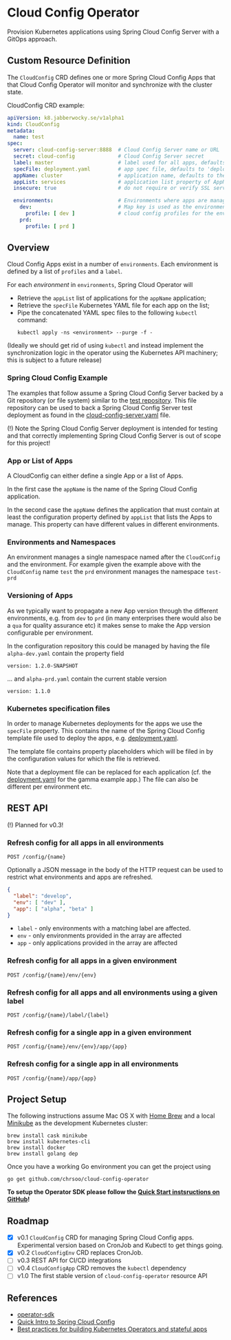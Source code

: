 # Cloud Config Operator
Provision Kubernetes applications using Spring Cloud Config Server with a GitOps approach.

## Custom Resource Definition
The `CloudConfig` CRD defines one or more Spring Cloud Config Apps that that
Cloud Config Operator will monitor and synchronize with the cluster state.

CloudConfig CRD example:

```yaml
apiVersion: k8.jabberwocky.se/v1alpha1
kind: CloudConfig
metadata:
  name: test
spec:
  server: cloud-config-server:8888  # Cloud Config Server name or URL
  secret: cloud-config              # Cloud Config Server secret
  label: master                     # label used for all apps, defaults to 'master'
  specFile: deployment.yaml         # app spec file, defaults to 'deployment.yaml'
  appName: cluster                  # application name, defaults to the CloudConfig name
  appList: services                 # application list property of AppName app
  insecure: true                    # do not require or verify SSL server certificates

  environments:                     # Environments where apps are managed, global values can be overridden
    dev:                            # Map key is used as the environment's name
      profile: [ dev ]              # cloud config profiles for the env
    prd:
      profile: [ prd ]
```
## Overview
Cloud Config Apps exist in a number of `environments`. Each environment is
defined by a list of `profiles` and a `label`.

For each *environment* in `environments`, Spring Cloud Operator will

* Retrieve the `appList` list of applications for the `appName` application;
* Retrieve the `specFile` Kubernetes YAML file for each app on the list;
* Pipe the concatenated YAML spec files to the following `kubectl` command:
  ```
  kubectl apply -ns <environment> --purge -f -
  ```
(Ideally we should get rid of using `kubectl` and instead implement the synchronization logic in the operator using the Kubernetes API machinery; this is subject to a future release)
### Spring Cloud Config Example

The examples that follow assume a Spring Cloud Config Server backed by a Git repository (or file system) similar to the [test repository](test/server/repository). This file repository can be used to back a Spring Cloud Config Server test deployment as found in the [cloud-config-server.yaml](test/deploy/cloud-config-server.yaml) file.

(!) Note the Spring Cloud Config Server deployment is intended for testing and that correctly implementing Spring Cloud Config Server is out of scope for this project!

### App or List of Apps

A CloudConfig can either define a single App or a list of Apps.

In the first case the `appName` is the name of the Spring Cloud Config application.

In the second case the `appName` defines the application that must contain at least the configuration property defined by `appList` that lists the Apps to manage. This property
can have different values in different environments.

### Environments and Namespaces
An environment manages a single namespace named after the `CloudConfig` and the environment. For example given the example above with the `CloudConfig` name `test` the `prd` environment manages the namespace  `test-prd`

### Versioning of Apps
As we typically want to propagate a new App version through the different environments, e.g. from `dev` to `prd` (in many enterprises there would also be a `qua` for quality assurance etc) it makes sense to make the App version configurable per environment.

In the configuration repository this could be managed by having the file `alpha-dev.yaml` contain the property field
```
version: 1.2.0-SNAPSHOT
```
... and `alpha-prd.yaml` contain the current stable version
```
version: 1.1.0
```
### Kubernetes specification files
In order to manage Kubernetes deployments for the apps we use the `specFile` property. This contains the name of the Spring Cloud Config template file used to deploy the apps, e.g. [deployment.yaml](test/server/repository/deployment.yaml).

The template file contains property placeholders which will be filed in by the configuration values for which the file is retrieved.

Note that a deployment file can be replaced for each application (cf. the [deployment.yaml](test/server/repository/gamma/deployment.yaml) for the gamma example app.) The file can also be different per environment etc.

## REST API

(!) Planned for v0.3!

### Refresh config for all apps in all environments

    POST /config/{name}

Optionally a JSON message in the body of the HTTP request can be used to restrict what environments and apps are refreshed.

```json
{
  "label": "develop",
  "env": [ "dev" ],
  "app": [ "alpha", "beta" ]
}
```

* `label` - only environments with a matching label are affected.
* `env` - only environments provided in the array are affected
* `app` - only applications provided in the array are affected

### Refresh config for all apps in a given environment

    POST /config/{name}/env/{env}

### Refresh config for all apps and all environments using a given label

    POST /config/{name}/label/{label}

### Refresh config for a single app in a given environment

    POST /config/{name}/env/{env}/app/{app}

### Refresh config for a single app in all environments

    POST /config/{name}/app/{app}

## Project Setup
The following instructions assume Mac OS X with [Home Brew](https://brew.sh/) and a local [Minikube](https://github.com/kubernetes/minikube) as the development Kubernetes cluster:

    brew install cask minikube
    brew install kubernetes-cli
    brew install docker
    brew install golang dep

Once you have a working Go environment you can get the project using

    go get github.com/chrsoo/cloud-config-operator

__To setup the Operator SDK please follow the [Quick Start instsructions on GitHub](https://github.com/operator-framework/operator-sdk#quick-start)!__

## Roadmap

- [X] v0.1 `CloudConfig` CRD for managing Spring Cloud Config apps. Experimental version based on CronJob and Kubectl to get things going.
- [X] v0.2 `CloudConfigEnv` CRD replaces CronJob.
- [ ] v0.3 REST API for CI/CD integrations
- [ ] v0.4 `CloudConfigApp` CRD removes the `kubectl` dependency
- [ ] v1.0 The first stable version of `cloud-config-operator` resource API

## References
* [operator-sdk](https://github.com/operator-framework/operator-sdk)
* [Quick Intro to Spring Cloud Config](https://www.baeldung.com/spring-cloud-configuration)
* [Best practices for building Kubernetes Operators and stateful apps](https://cloud.google.com/blog/products/containers-kubernetes/best-practices-for-building-kubernetes-operators-and-stateful-apps)
